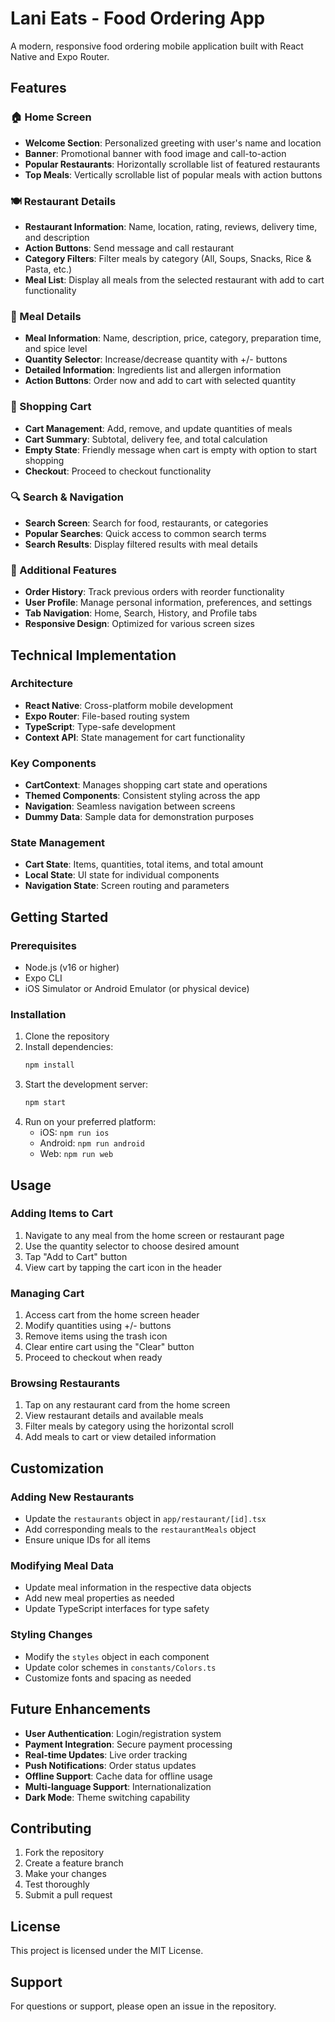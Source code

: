 # Lani Eats - Food Ordering App

A modern, responsive food ordering mobile application built with React Native and Expo Router.

## Features

### 🏠 Home Screen
- **Welcome Section**: Personalized greeting with user's name and location
- **Banner**: Promotional banner with food image and call-to-action
- **Popular Restaurants**: Horizontally scrollable list of featured restaurants
- **Top Meals**: Vertically scrollable list of popular meals with action buttons

### 🍽️ Restaurant Details
- **Restaurant Information**: Name, location, rating, reviews, delivery time, and description
- **Action Buttons**: Send message and call restaurant
- **Category Filters**: Filter meals by category (All, Soups, Snacks, Rice & Pasta, etc.)
- **Meal List**: Display all meals from the selected restaurant with add to cart functionality

### 🍕 Meal Details
- **Meal Information**: Name, description, price, category, preparation time, and spice level
- **Quantity Selector**: Increase/decrease quantity with +/- buttons
- **Detailed Information**: Ingredients list and allergen information
- **Action Buttons**: Order now and add to cart with selected quantity

### 🛒 Shopping Cart
- **Cart Management**: Add, remove, and update quantities of meals
- **Cart Summary**: Subtotal, delivery fee, and total calculation
- **Empty State**: Friendly message when cart is empty with option to start shopping
- **Checkout**: Proceed to checkout functionality

### 🔍 Search & Navigation
- **Search Screen**: Search for food, restaurants, or categories
- **Popular Searches**: Quick access to common search terms
- **Search Results**: Display filtered results with meal details

### 📱 Additional Features
- **Order History**: Track previous orders with reorder functionality
- **User Profile**: Manage personal information, preferences, and settings
- **Tab Navigation**: Home, Search, History, and Profile tabs
- **Responsive Design**: Optimized for various screen sizes

## Technical Implementation

### Architecture
- **React Native**: Cross-platform mobile development
- **Expo Router**: File-based routing system
- **TypeScript**: Type-safe development
- **Context API**: State management for cart functionality

### Key Components
- **CartContext**: Manages shopping cart state and operations
- **Themed Components**: Consistent styling across the app
- **Navigation**: Seamless navigation between screens
- **Dummy Data**: Sample data for demonstration purposes

### State Management
- **Cart State**: Items, quantities, total items, and total amount
- **Local State**: UI state for individual components
- **Navigation State**: Screen routing and parameters

## Getting Started

### Prerequisites
- Node.js (v16 or higher)
- Expo CLI
- iOS Simulator or Android Emulator (or physical device)

### Installation
1. Clone the repository
2. Install dependencies:
   ```bash
   npm install
   ```
3. Start the development server:
   ```bash
   npm start
   ```
4. Run on your preferred platform:
   - iOS: `npm run ios`
   - Android: `npm run android`
   - Web: `npm run web`

## Usage

### Adding Items to Cart
1. Navigate to any meal from the home screen or restaurant page
2. Use the quantity selector to choose desired amount
3. Tap "Add to Cart" button
4. View cart by tapping the cart icon in the header

### Managing Cart
1. Access cart from the home screen header
2. Modify quantities using +/- buttons
3. Remove items using the trash icon
4. Clear entire cart using the "Clear" button
5. Proceed to checkout when ready

### Browsing Restaurants
1. Tap on any restaurant card from the home screen
2. View restaurant details and available meals
3. Filter meals by category using the horizontal scroll
4. Add meals to cart or view detailed information

## Customization

### Adding New Restaurants
- Update the `restaurants` object in `app/restaurant/[id].tsx`
- Add corresponding meals to the `restaurantMeals` object
- Ensure unique IDs for all items

### Modifying Meal Data
- Update meal information in the respective data objects
- Add new meal properties as needed
- Update TypeScript interfaces for type safety

### Styling Changes
- Modify the `styles` object in each component
- Update color schemes in `constants/Colors.ts`
- Customize fonts and spacing as needed

## Future Enhancements

- **User Authentication**: Login/registration system
- **Payment Integration**: Secure payment processing
- **Real-time Updates**: Live order tracking
- **Push Notifications**: Order status updates
- **Offline Support**: Cache data for offline usage
- **Multi-language Support**: Internationalization
- **Dark Mode**: Theme switching capability

## Contributing

1. Fork the repository
2. Create a feature branch
3. Make your changes
4. Test thoroughly
5. Submit a pull request

## License

This project is licensed under the MIT License.

## Support

For questions or support, please open an issue in the repository.

